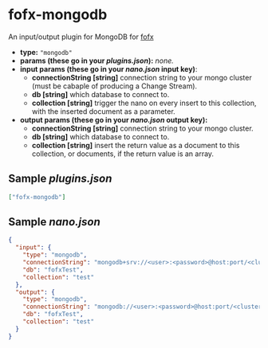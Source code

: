 # fofx-mongodb

An input/output plugin for MongoDB for [fofx](https://github.com/functzia/fofx)

- **type:** `"mongodb"`
- **params (these go in your _plugins.json_):** _none._
- **input params (these go in your _nano.json_ input key)**:
  - **connectionString [string]** connection string to your mongo cluster (must be cabaple of producing a Change Stream).
  - **db [string]** which database to connect to.
  - **collection [string]** trigger the nano on every insert to this collection, with the inserted document as a parameter.
- **output params (these go in your _nano.json_ output key):**
  - **connectionString [string]** connection string to your mongo cluster.
  - **db [string]** which database to connect to.
  - **collection [string]** insert the return value as a document to this collection, or documents, if the return value is an array.

## Sample _plugins.json_

```json
["fofx-mongodb"]
```

## Sample _nano.json_

```json
{
  "input": {
    "type": "mongodb",
    "connectionString": "mongodb+srv://<user>:<password>@host:port/<cluster>",
    "db": "fofxTest",
    "collection": "test"
  },
  "output": {
    "type": "mongodb",
    "connectionString": "mongodb://<user>:<password>@host:port/<cluster>",
    "db": "fofxTest",
    "collection": "test"
  }
}
```
